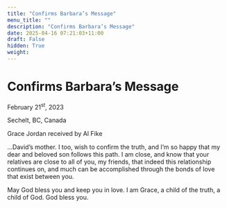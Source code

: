 ```yaml
---
title: "Confirms Barbara’s Message"
menu_title: ""
description: "Confirms Barbara’s Message"
date: 2025-04-16 07:21:03+11:00
draft: False
hidden: True
weight:
---
```

# Confirms Barbara’s Message

February 21<sup>st</sup>, 2023

Sechelt, BC, Canada

Grace Jordan received by Al Fike

…David’s mother. I too, wish to confirm the truth, and I’m so happy that my dear and beloved son follows this path. I am close, and know that your relatives are close to all of you, my friends, that indeed this relationship continues on, and much can be accomplished through the bonds of love that exist between you.

May God bless you and keep you in love. I am Grace, a child of the truth, a child of God. God bless you.
